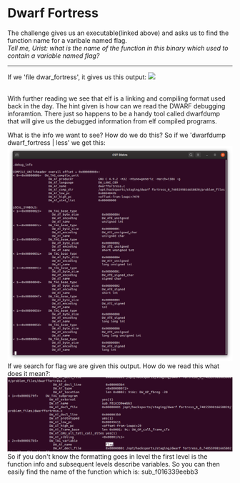 # Dwarf Fortress
The challenge gives us an executable(linked above) and asks us to find the function name for a varibale named flag.
<br />
*Tell me, Urist: what is the name of the function in this binary which used to contain a variable named flag?*

---
If we 'file dwar_fortress', it gives us this output:
![](/fileoutput.png)

<br />
With further reading we see that elf is a linking and compiling format used back in the day. The hint given is how can we read the DWARF debugging inforamtion. There just so happens to be a handy  tool called dwarfdump that will give us the debugged information from elf compiled programs.
<br />

What is the info we want to see? How do we do this?
So if we 'dwarfdump dwarf_fortress | less' we get this:
![](dwarfdump.png)
<br />
If we search for flag we are given this output. How do we read this what does it mean?:
![](flagsearch.png)
<br />
So if you don't know the formatting goes in level the first level is the function info and subsequent levels describe variables. So you can then easily find the name of the function which is: sub_f016339eebb3
